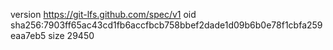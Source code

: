 version https://git-lfs.github.com/spec/v1
oid sha256:7903ff65ac43cd1fb6accfbcb758bbef2dade1d09b6b0e78f1cbfa259eaa7eb5
size 29450
